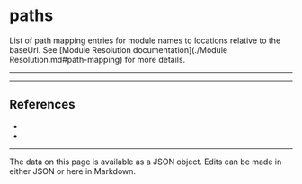 <!-- Important! Do not modify comment blocks. They are necessary for the transformer to work properly -->

<!-- title -->
# paths

<!-- shortDescription -->
List of path mapping entries for module names to locations relative to the baseUrl. See [Module Resolution documentation](./Module Resolution.md#path-mapping) for more details.

---

<!-- extendedDescription -->


---

<!-- references -->
## References
- []()
- []()
---

<!-- footer -->
The data on this page is available as a JSON object. Edits can be made in either JSON or here in Markdown.
